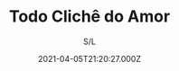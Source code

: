 ---
id: '22a0ec61-7d75-4fbc-a307-0cdf764d648f'
type: 'movie' # Filme, Série, Anime
title: "Todo Clichê do Amor"
synopsis: ["Uma stripper passional que decide se tornar mãe; de um entregador que comete um assassinato como prova de amor a uma garçonete comprometida e mostra a última chance que uma madrasta tem para conquistar o afeto de sua enteada no velório de seu esposo. Um entrechoque de carências e erros desses outsiders que emerge novas e inesperadas formas de afeto.",
]
originalTitle: "Todo Clichê do Amor"
date: '2021-04-05T21:20:27.000Z'
update: '2021-04-05T21:20:27.000Z'
releaseDate: '2018-03-21T03:00:00.000Z'
imdb:
  rating: '5.9' # 8.5
  id: '' # tt0470752
duration: '1h 24m'
trailer:
  urls: [
    'B8r9pJxmOec',
  ]
tags: ['720p', '1080p', '720p']
genre: ['Comédia'] #
quality: 'WEBRip 720p | 1080p' # BluRay, WEB-DL, HDTV, WEB-DL4K, WEB-DLe
format: 'Mkv | Mp4' # MKV, MP4, TS
audio: 'Português' # Dublado, Legendado, Dual Audio, Dub & Leg
subtitle: 'S/L' # Português, inglês,
size: '454 MB | 492 MB | 932 MB' # 4.8 GB
audioQuality: 10
videoQuality: 10
directors: []
#  - name: 'Lana Wachowski'
#    image: ''
#  - name: 'Lilly Wachowski'
#    image: ''
cast: []
#  - name: 'Keanu Reeves'
#    image: ''
#    characterName: 'Neo'
writers: []
#  - name: ''
#    image: ''
maturityRating:
  age: '' # L , 10, 12, 14, 16, 18
  topics: [''] # Violence, Illegal drugs, Inappropriate Language, Legal Drugs, Sexual Content, Extreme Violence
###########################################
download:
  
  - url: 'magnet:?xt=urn:btih:6789822BEA84A5EFDE040DC129538D93D8C7048D&dn=Todo%20Cliche%20do%20Amor%202018%20%28720p%29&tr=udp%3a%2f%2f9.rarbg.to%3a2720%2fannounce&tr=udp%3a%2f%2ftorrent.gresille.org%3a80%2fannounce&tr=udp%3a%2f%2ftracker.coppersurfer.tk%3a6969%2fannounce&tr=udp%3a%2f%2ftracker.openbittorrent.com%3a80%2fannounce&tr=udp%3a%2f%2fp4p.arenabg.com%3a1337%2fannounce&tr=udp%3a%2f%2ftracker.opentrackr.org%3a1337%2fannounce&tr=udp%3a%2f%2ftracker.aletorrenty.pl%3a2710%2fannounce&tr=udp%3a%2f%2fexplodie.org%3a6969%2fannounce&tr=udp%3a%2f%2ftracker.piratepublic.com%3a1337%2fannounce&tr=http%3a%2f%2fglotorrents.pw%3a80%2fannounce'
    resolution: '720p' # 720p, 1080p, 4K,
    audio: 'Dual Áudio' # Dublado, Legendado, Dual Audio
    size: '' # 4.8 GB
    quality: '' # BluRay, WEB-DL
    format: '' # MKV
  - url: 'magnet:?xt=urn:btih:4411a71a039176019fda74cacce435a589e22065&dn=Todo%20Cliche%20do%20Amor%202018%20%281080p%29&tr=udp%3a%2f%2f9.rarbg.to%3a2720%2fannounce&tr=udp%3a%2f%2ftorrent.gresille.org%3a80%2fannounce&tr=udp%3a%2f%2ftracker.coppersurfer.tk%3a6969%2fannounce&tr=udp%3a%2f%2ftracker.openbittorrent.com%3a80%2fannounce&tr=udp%3a%2f%2fp4p.arenabg.com%3a1337%2fannounce&tr=udp%3a%2f%2ftracker.opentrackr.org%3a1337%2fannounce&tr=udp%3a%2f%2ftracker.aletorrenty.pl%3a2710%2fannounce&tr=udp%3a%2f%2fexplodie.org%3a6969%2fannounce&tr=udp%3a%2f%2ftracker.piratepublic.com%3a1337%2fannounce&tr=http%3a%2f%2fglotorrents.pw%3a80%2fannounce'
    resolution: '1080p' # 720p, 1080p, 4K,
    audio: 'Dual Áudio' # Dublado, Legendado, Dual Audio
    size: '' # 4.8 GB
    quality: '' # BluRay, WEB-DL
    format: '' # MKV
  - url: 'magnet:?xt=urn:btih:cff6060223c56a8f93c007e4dcd76de93bc97bbb&dn=Todo%20Cliche%20do%20Amor%202018%20%28720p%29%20%5BMP4%5D&tr=udp%3a%2f%2f9.rarbg.to%3a2720%2fannounce&tr=udp%3a%2f%2ftorrent.gresille.org%3a80%2fannounce&tr=udp%3a%2f%2ftracker.coppersurfer.tk%3a6969%2fannounce&tr=udp%3a%2f%2ftracker.openbittorrent.com%3a80%2fannounce&tr=udp%3a%2f%2fp4p.arenabg.com%3a1337%2fannounce&tr=udp%3a%2f%2ftracker.opentrackr.org%3a1337%2fannounce&tr=udp%3a%2f%2ftracker.aletorrenty.pl%3a2710%2fannounce&tr=udp%3a%2f%2fexplodie.org%3a6969%2fannounce&tr=udp%3a%2f%2ftracker.piratepublic.com%3a1337%2fannounce&tr=http%3a%2f%2fglotorrents.pw%3a80%2fannounce'
    resolution: '720p' # 720p, 1080p, 4K,
    audio: 'Dual Áudio' # Dublado, Legendado, Dual Audio
    size: '' # 4.8 GB
    quality: '' # BluRay, WEB-DL
    format: '' # MKV
images:
  cover: '/assets/movies/todo-cliche-do-amor.jpg'
  background: '/assets/movies/'
---